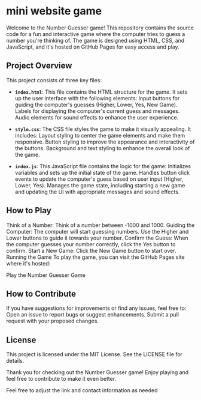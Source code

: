 # mini website game

Welcome to the Number Guesser game! This repository contains the source code for a fun and interactive game where the computer tries to guess a number you're thinking of. The game is designed using HTML, CSS, and JavaScript, and it's hosted on GitHub Pages for easy access and play.

## Project Overview
This project consists of three key files:

- **`index.html`**:
This file contains the HTML structure for the game. It sets up the user interface with the following elements:
Input buttons for guiding the computer's guesses (Higher, Lower, Yes, New Game).
Labels for displaying the computer's current guess and messages.
Audio elements for sound effects to enhance the user experience.

- **`style.css`**:
The CSS file styles the game to make it visually appealing. It includes:
Layout styling to center the game elements and make them responsive.
Button styling to improve the appearance and interactivity of the buttons.
Background and text styling to enhance the overall look of the game.

- **`index.js`**:
This JavaScript file contains the logic for the game:
Initializes variables and sets up the initial state of the game.
Handles button click events to update the computer's guess based on user input (Higher, Lower, Yes).
Manages the game state, including starting a new game and updating the UI with appropriate messages and sound effects.

## How to Play
Think of a Number: Think of a number between -1000 and 1000.
Guiding the Computer: The computer will start guessing numbers. Use the Higher and Lower buttons to guide it towards your number.
Confirm the Guess: When the computer guesses your number correctly, click the Yes button to confirm.
Start a New Game: Click the New Game button to start over.
Running the Game
To play the game, you can visit the GitHub Pages site where it's hosted:

Play the Number Guesser Game

## How to Contribute
If you have suggestions for improvements or find any issues, feel free to:
  Open an issue to report bugs or suggest enhancements.
  Submit a pull request with your proposed changes.

## License
This project is licensed under the MIT License. See the LICENSE file for details.


Thank you for checking out the Number Guesser game! Enjoy playing and feel free to contribute to make it even better.

Feel free to adjust the link and contact information as needed
